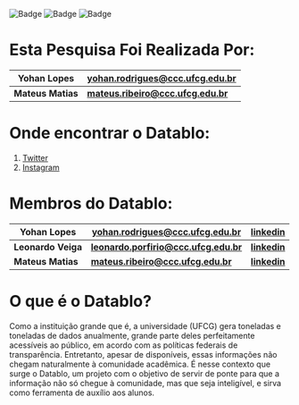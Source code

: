 ![Badge](https://img.shields.io/static/v1?label=yarn&message=v1.22.5&color=13a3bf&style=for-the-badge&logo=yarn) ![Badge](https://img.shields.io/static/v1?label=Chart.js&message=v2.9.4&color=FF6384&style=for-the-badge&logo=chart.js) ![Badge](https://img.shields.io/static/v1?label=react&message=v17.0.1&color=00f7ff&style=for-the-badge&logo=react)


# Esta Pesquisa Foi Realizada Por:
**Yohan Lopes** | **yohan.rodrigues@ccc.ufcg.edu.br**
--- | --- 
**Mateus Matias** | **mateus.ribeiro@ccc.ufcg.edu.br**

# Onde encontrar o Datablo:
1. [Twitter](https://twitter.com/datablo)
2. [Instagram](https://www.instagram.com/datablo/)

# Membros do Datablo:
**Yohan Lopes** | **yohan.rodrigues@ccc.ufcg.edu.br** | **[linkedin](https://www.linkedin.com/in/yoyolops/)**
--- | --- | ---
**Leonardo Veiga** | **leonardo.porfirio@ccc.ufcg.edu.br** | **[linkedin](https://www.linkedin.com/in/leonardo-veiga42/)**
**Mateus Matias** | **mateus.ribeiro@ccc.ufcg.edu.br** | **[linkedin](https://www.linkedin.com/in/ummatias/)**

# O que é o Datablo?
Como a instituição grande que é, a universidade (UFCG) gera toneladas e toneladas de dados anualmente, grande parte deles perfeitamente acessíveis ao público, em acordo com as políticas federais de transparência. Entretanto, apesar de disponíveis, essas informações não chegam naturalmente à comunidade acadêmica. É nesse contexto que surge o Datablo, um projeto com o objetivo de servir de ponte para que a informação não só chegue à comunidade, mas que seja inteligível, e sirva como ferramenta de auxílio aos alunos.

